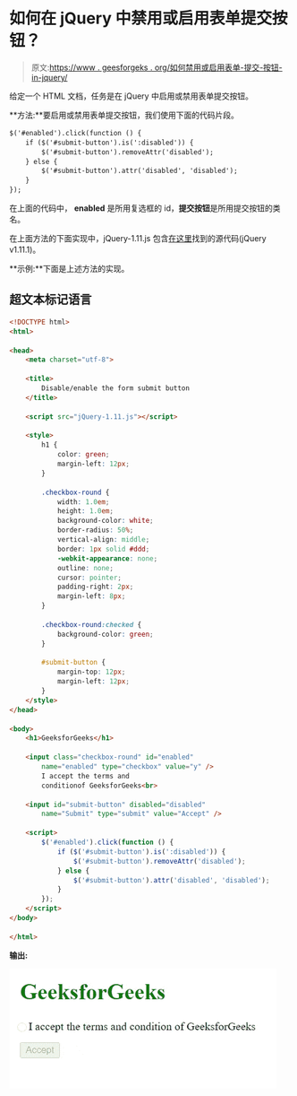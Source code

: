 # 如何在 jQuery 中禁用或启用表单提交按钮？

> 原文:[https://www . geesforgeks . org/如何禁用或启用表单-提交-按钮-in-jquery/](https://www.geeksforgeeks.org/how-to-disable-or-enable-form-submit-button-in-jquery/)

给定一个 HTML 文档，任务是在 jQuery 中启用或禁用表单提交按钮。

**方法:**要启用或禁用表单提交按钮，我们使用下面的代码片段。

```html
$('#enabled').click(function () {
    if ($('#submit-button').is(':disabled')) {
        $('#submit-button').removeAttr('disabled');
    } else {
        $('#submit-button').attr('disabled', 'disabled');
    }
});
```

在上面的代码中， **enabled** 是所用复选框的 id，**提交按钮**是所用提交按钮的类名。

在上面方法的下面实现中，jQuery-1.11.js 包含[在这里](http://code.jquery.com/jquery-1.11.1.min.js)找到的源代码(jQuery v1.11.1)。

**示例:**下面是上述方法的实现。

## 超文本标记语言

```html
<!DOCTYPE html>
<html>

<head>
    <meta charset="utf-8">

    <title>
        Disable/enable the form submit button
    </title>

    <script src="jQuery-1.11.js"></script>

    <style>
        h1 {
            color: green;
            margin-left: 12px;
        }

        .checkbox-round {
            width: 1.0em;
            height: 1.0em;
            background-color: white;
            border-radius: 50%;
            vertical-align: middle;
            border: 1px solid #ddd;
            -webkit-appearance: none;
            outline: none;
            cursor: pointer;
            padding-right: 2px;
            margin-left: 8px;
        }

        .checkbox-round:checked {
            background-color: green;
        }

        #submit-button {
            margin-top: 12px;
            margin-left: 12px;
        }
    </style>
</head>

<body>
    <h1>GeeksforGeeks</h1>

    <input class="checkbox-round" id="enabled" 
        name="enabled" type="checkbox" value="y" />
        I accept the terms and
        conditionof GeeksforGeeks<br>

    <input id="submit-button" disabled="disabled" 
        name="Submit" type="submit" value="Accept" />

    <script>
        $('#enabled').click(function () {
            if ($('#submit-button').is(':disabled')) {
                $('#submit-button').removeAttr('disabled');
            } else {
                $('#submit-button').attr('disabled', 'disabled');
            }
        });
    </script>
</body>

</html>
```

**输出:**

![](img/1aaaf30b0c057ac12dedb51bd7fdebfa.png)